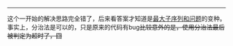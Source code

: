 
---

这个一开始的解决思路完全错了，后来看答案才知道是[最大子序列和问题](https://github.com/lixianmin/cloud/tree/master/writer/algorithm/maximum-subarray)的变种。事实上，分治法是可以的，只是原来的代码有bug~~比较意外的是，使用分治法最后被判定为超时了，囧~~
